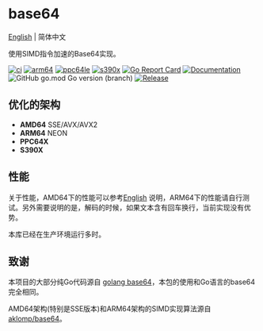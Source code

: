 # base64
[English](README.md) | 简体中文

使用SIMD指令加速的Base64实现。

[![ci](https://github.com/emmansun/base64/actions/workflows/ci.yml/badge.svg)](https://github.com/emmansun/base64/actions/workflows/ci.yml)
[![arm64](https://github.com/emmansun/base64/actions/workflows/arm64_qemu.yml/badge.svg)](https://github.com/emmansun/base64/actions/workflows/arm64_qemu.yml)
[![ppc64le](https://github.com/emmansun/base64/actions/workflows/ppc64le_qemu.yml/badge.svg)](https://github.com/emmansun/base64/actions/workflows/ppc64le_qemu.yml)
[![s390x](https://github.com/emmansun/base64/actions/workflows/s390x_qemu.yml/badge.svg)](https://github.com/emmansun/base64/actions/workflows/s390x_qemu.yml)
[![Go Report Card](https://goreportcard.com/badge/github.com/emmansun/base64)](https://goreportcard.com/report/github.com/emmansun/base64)
[![Documentation](https://godoc.org/github.com/emmansun/base64?status.svg)](https://godoc.org/github.com/emmansun/base64)
![GitHub go.mod Go version (branch)](https://img.shields.io/github/go-mod/go-version/emmansun/base64)
[![Release](https://img.shields.io/github/release/emmansun/base64/all.svg)](https://github.com/emmansun/base64/releases)


## 优化的架构
- **AMD64** SSE/AVX/AVX2
- **ARM64** NEON
- **PPC64X**
- **S390X**

## 性能
关于性能，AMD64下的性能可以参考[English](README.md) 说明，ARM64下的性能请自行测试。另外需要说明的是，解码的时候，如果文本含有回车换行，当前实现没有优势。

本库已经在生产环境运行多时。

## 致谢
本项目的大部分纯Go代码源自 [golang base64](https://github.com/golang/go/tree/master/src/encoding/base64)，本包的使用和Go语言的base64完全相同。

AMD64架构(特别是SSE版本)和ARM64架构的SIMD实现算法源自 [aklomp/base64](https://github.com/aklomp/base64)。
